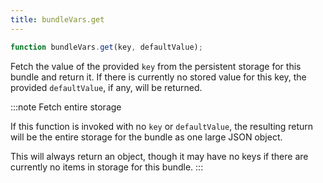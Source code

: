 ```yaml
---
title: bundleVars.get
---
```


```js
function bundleVars.get(key, defaultValue);
```

Fetch the value of the provided `key` from the persistent storage for this bundle
and return it. If there is currently no stored value for this key, the provided
`defaultValue`, if any, will be returned.

:::note Fetch entire storage

If this function is invoked with no `key` or `defaultValue`, the resulting
return will be the entire storage for the bundle as one large JSON object.

This will always return an object, though it may have no keys if there are
currently no items in storage for this bundle.
:::